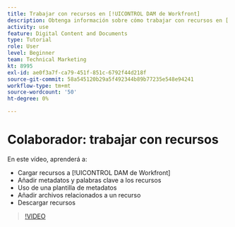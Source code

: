 ```yaml
---
title: Trabajar con recursos en [!UICONTROL DAM de Workfront]
description: Obtenga información sobre cómo trabajar con recursos en [!UICONTROL DAM de Workfront].
activity: use
feature: Digital Content and Documents
type: Tutorial
role: User
level: Beginner
team: Technical Marketing
kt: 8995
exl-id: ae0f3a7f-ca79-451f-851c-6792f44d218f
source-git-commit: 58a545120b29a5f492344b89b77235e548e94241
workflow-type: tm+mt
source-wordcount: '50'
ht-degree: 0%

---
```


# Colaborador: trabajar con recursos

En este vídeo, aprenderá a:

* Cargar recursos a [!UICONTROL DAM de Workfront]
* Añadir metadatos y palabras clave a los recursos
* Uso de una plantilla de metadatos
* Añadir archivos relacionados a un recurso
* Descargar recursos

>[!VIDEO](https://video.tv.adobe.com/v/335255/?quality=12)
